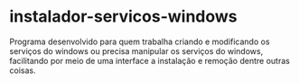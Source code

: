 # instalador-servicos-windows
Programa desenvolvido para quem trabalha criando e modificando os serviços do windows ou precisa manipular os serviços do windows, facilitando por meio de uma interface a instalação e remoção dentre outras coisas.
